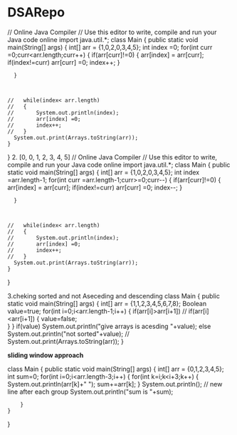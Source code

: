 # DSARepo

// Online Java Compiler
// Use this editor to write, compile and run your Java code online
import java.util.*;
class Main {
    public static void main(String[] args) {
       int[] arr = {1,0,2,0,3,4,5};
      int index =0;
      for(int curr =0;curr<arr.length;curr++)
      {
          if(arr[curr]!=0)
           {
                arr[index] = arr[curr];
                  if(index!=curr)
                     arr[curr] =0;
               index++;
           }
              
      }
      
      
      
    //   while(index< arr.length)
    //   { 
    //       System.out.println(index);
    //       arr[index] =0;
    //       index++;
    //   }
      System.out.print(Arrays.toString(arr));
    }
}
2. [0, 0, 1, 2, 3, 4, 5]
// Online Java Compiler
// Use this editor to write, compile and run your Java code online
import java.util.*;
class Main {
    public static void main(String[] args) {
       int[] arr = {1,0,2,0,3,4,5};
      int index =arr.length-1;
      for(int curr =arr.length-1;curr>=0;curr--)
      {
          if(arr[curr]!=0)
           {
                arr[index] = arr[curr];
                  if(index!=curr)
                     arr[curr] =0;
               index--;
           }
              
      }
      
      
      
    //   while(index< arr.length)
    //   { 
    //       System.out.println(index);
    //       arr[index] =0;
    //       index++;
    //   }
      System.out.print(Arrays.toString(arr));
    }
}

3.cheking sorted and not Aseceding and descending 
class Main {
    public static void main(String[] args) {
       int[] arr = {1,1,2,3,4,5,6,7,8};
       Boolean value=true;
       for(int i=0;i<arr.length-1;i++)
       {
           if(arr[i]>arr[i+1])   // if(arr[i]<arr[i+1])
           {
              value=false;            
           }
       }
       if(value)
           System.out.println("give arrays is acesding "+value);
       else
          System.out.println("not sorted"+value);
    //  System.out.print(Arrays.toString(arr));
    }

**sliding window approach**

class Main {
    public static void main(String[] args) {
        int[] arr = {0,1,2,3,4,5};
        int sum=0;
        for(int i=0;i<arr.length-3;i++)
        {
            for(int k=i;k<i+3;k++)
            {
                 System.out.println(arr[k]+" ");
                 sum+=arr[k];
            }
            System.out.println(); // new line after each group
            System.out.println("sum is "+sum);
            
          
        }
    }
}
    

